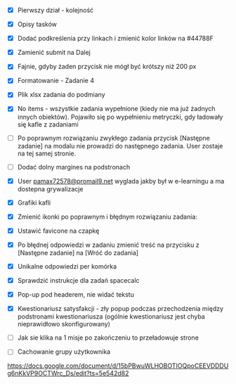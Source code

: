  - [x] Pierwszy dział - kolejność
 - [x] Opisy tasków
 - [x] Dodać podkreślenia przy linkach i zmienić kolor linków na #44788F
 - [x] Zamienić submit na Dalej
 - [x] Fajnie, gdyby żaden przycisk nie mógł być krótszy niż 200 px
 - [x] Formatowanie - Zadanie 4
 - [x] Plik xlsx zadania do podmiany
 - [x] No items - wszystkie zadania wypełnione (kiedy nie ma już żadnych innych obiektów). Pojawiło się po wypełnieniu metryczki, gdy ładowały się kafle z zadaniami
 - [ ] Po poprawnym rozwiązaniu zwykłego zadania przycisk [Następne zadanie] na modalu nie prowadzi do następnego zadania. User zostaje na tej samej stronie. 
 - [ ] Dodać dolny margines na podstronach
 - [x] User pamax72578@promail9.net wyglada jakby był w e-learningu a ma dostepna grywalizacje
 - [x] Grafiki kafli
 - [x] Zmienić ikonki po poprawnym i błędnym rozwiązaniu zadania:
 - [x] Ustawić favicone na czapkę 
 - [X] Po błędnej odpowiedzi w zadaniu zmienić treść na przycisku z [Następne zadanie] na [Wróć do zadania]
 - [x] Unikalne odpowiedzi per komórka
 - [x] Sprawdzić instrukcje dla zadań spacecalc
 - [x] Pop-up pod headerem, nie widać tekstu
 - [x] Kwestionariusz satysfakcji - zły popup podczas przechodzenia między podstronami kwestionariusza (ogólnie kwestionariusz jest chyba nieprawidłowo skonfigurowany)
 - [ ] Jak sie klika na 1 misje po zakończeniu to przeładowuje strone
 - [ ] Cachowanie grupy użytkownika

 
 https://docs.google.com/document/d/15bPBwuWLHOBOTIOQpoCEEVDDDUg6nKkVP9OCTWrc_Ds/edit?ts=5e542d82
